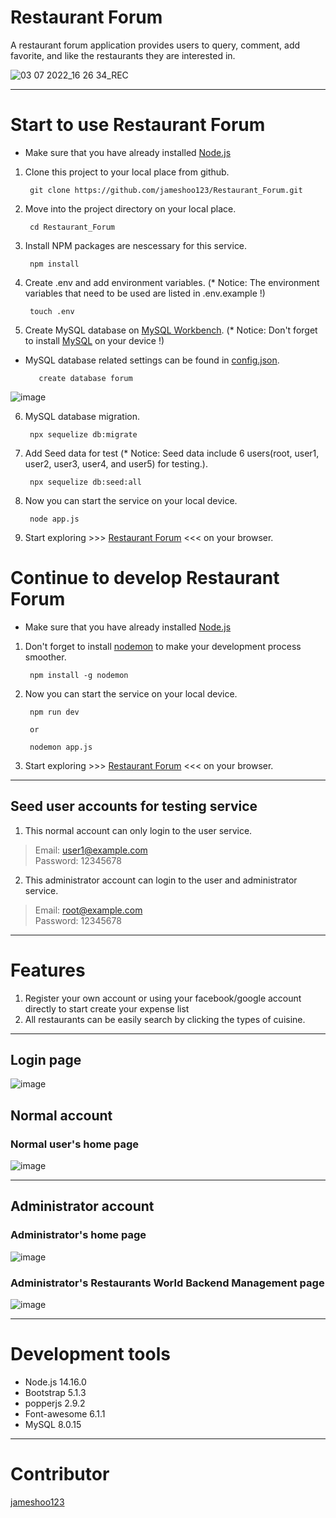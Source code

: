 # Restaurant Forum
A restaurant forum application provides users to query, comment, add favorite, and like the restaurants they are interested in.

![03 07 2022_16 26 34_REC](https://user-images.githubusercontent.com/87403901/177049497-87961ee1-6a88-49cf-86ac-464945f7d919.gif)

***
# Start to use Restaurant Forum
*   Make sure that you have already installed [Node.js](https://nodejs.org/en/)

1.   Clone this project to your local place from github.

          git clone https://github.com/jameshoo123/Restaurant_Forum.git
    
2.   Move into the project directory on your local place.

          cd Restaurant_Forum
          
3.   Install NPM packages are nescessary for this service.

          npm install
    
4.   Create .env and add environment variables. (* Notice: The environment variables that need to be used are listed in .env.example !)

          touch .env
          
          
5.   Create MySQL database on [MySQL Workbench](https://dev.mysql.com/downloads/workbench/). (* Notice: Don't forget to install [MySQL](https://dev.mysql.com/downloads/mysql/) on your device !)
* MySQL database related settings can be found in [config.json](https://github.com/jameshoo123/Restaurant_Forum/blob/main/config/config.js).

         create database forum
         
![image](https://user-images.githubusercontent.com/87403901/177049737-066bd6eb-47e3-4ffa-b509-7876199a8488.png)

    
6.   MySQL database migration.

          npx sequelize db:migrate
    
7.   Add Seed data for test (* Notice: Seed data include 6 users(root, user1, user2, user3, user4, and user5) for testing.).

          npx sequelize db:seed:all
    
8.   Now you can start the service on your local device.

          node app.js
          
9.   Start exploring >>> [Restaurant Forum](http://localhost:3000/) <<< on your browser.

# Continue to develop Restaurant Forum
*   Make sure that you have already installed [Node.js](https://nodejs.org/en/)
1.   Don't forget to install [nodemon](https://www.npmjs.com/package/nodemon) to make your development process smoother.
        
          npm install -g nodemon
    
2.   Now you can start the service on your local device.

          npm run dev
          
          or
          
          nodemon app.js
          
3.   Start exploring >>> [Restaurant Forum](http://localhost:3000/) <<< on your browser.

***
## Seed user accounts for testing service
1.   This normal account can only login to the user service.
> Email: user1@example.com  
> Password: 12345678  

2.   This administrator account can login to the user and administrator service.
> Email: root@example.com  
> Password: 12345678  

***
# Features
1. Register your own account or using your facebook/google account directly to start create your expense list
2. All restaurants can be easily search by clicking the types of cuisine.
          
***
## Login page
![image](https://user-images.githubusercontent.com/87403901/177050566-b6873d13-12ca-4910-bae4-53d5b23fe5c7.png)

## Normal account
### Normal user's home page
![image](https://user-images.githubusercontent.com/87403901/177050524-4f5bc449-aedc-4800-961b-b0206b2454fe.png)

***
## Administrator account
### Administrator's home page
![image](https://user-images.githubusercontent.com/87403901/177050489-7a5d70f6-7d10-4f00-bf63-dbac977e049f.png)

### Administrator's Restaurants World Backend Management page
![image](https://user-images.githubusercontent.com/87403901/177050728-49776a24-fb7e-42dc-bf63-3e61f16d384f.png)

***
# Development tools
* Node.js 14.16.0
* Bootstrap 5.1.3
* popperjs 2.9.2
* Font-awesome 6.1.1
* MySQL 8.0.15

***
# Contributor
[jameshoo123](https://github.com/Azure/azure-content/blob/master/contributor-guide/contributor-guide-index.md)
